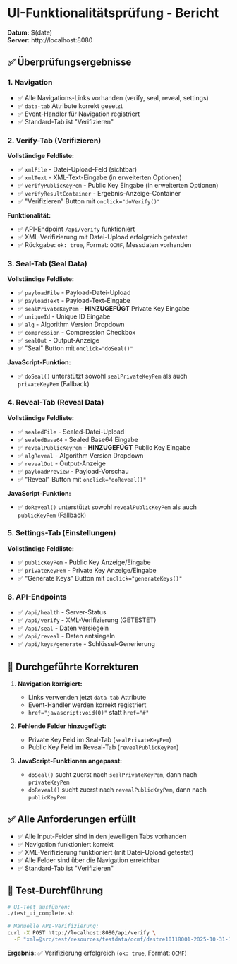 # UI-Funktionalitätsprüfung - Bericht

**Datum:** $(date)  
**Server:** http://localhost:8080

## ✅ Überprüfungsergebnisse

### 1. Navigation
- ✅ Alle Navigations-Links vorhanden (verify, seal, reveal, settings)
- ✅ `data-tab` Attribute korrekt gesetzt
- ✅ Event-Handler für Navigation registriert
- ✅ Standard-Tab ist "Verifizieren"

### 2. Verify-Tab (Verifizieren)
**Vollständige Feldliste:**
- ✅ `xmlFile` - Datei-Upload-Feld (sichtbar)
- ✅ `xmlText` - XML-Text-Eingabe (in erweiterten Optionen)
- ✅ `verifyPublicKeyPem` - Public Key Eingabe (in erweiterten Optionen)
- ✅ `verifyResultContainer` - Ergebnis-Anzeige-Container
- ✅ "Verifizieren" Button mit `onclick="doVerify()"`

**Funktionalität:**
- ✅ API-Endpoint `/api/verify` funktioniert
- ✅ XML-Verifizierung mit Datei-Upload erfolgreich getestet
- ✅ Rückgabe: `ok: true`, Format: `OCMF`, Messdaten vorhanden

### 3. Seal-Tab (Seal Data)
**Vollständige Feldliste:**
- ✅ `payloadFile` - Payload-Datei-Upload
- ✅ `payloadText` - Payload-Text-Eingabe
- ✅ `sealPrivateKeyPem` - **HINZUGEFÜGT** Private Key Eingabe
- ✅ `uniqueId` - Unique ID Eingabe
- ✅ `alg` - Algorithm Version Dropdown
- ✅ `compression` - Compression Checkbox
- ✅ `sealOut` - Output-Anzeige
- ✅ "Seal" Button mit `onclick="doSeal()"`

**JavaScript-Funktion:**
- ✅ `doSeal()` unterstützt sowohl `sealPrivateKeyPem` als auch `privateKeyPem` (Fallback)

### 4. Reveal-Tab (Reveal Data)
**Vollständige Feldliste:**
- ✅ `sealedFile` - Sealed-Datei-Upload
- ✅ `sealedBase64` - Sealed Base64 Eingabe
- ✅ `revealPublicKeyPem` - **HINZUGEFÜGT** Public Key Eingabe
- ✅ `algReveal` - Algorithm Version Dropdown
- ✅ `revealOut` - Output-Anzeige
- ✅ `payloadPreview` - Payload-Vorschau
- ✅ "Reveal" Button mit `onclick="doReveal()"`

**JavaScript-Funktion:**
- ✅ `doReveal()` unterstützt sowohl `revealPublicKeyPem` als auch `publicKeyPem` (Fallback)

### 5. Settings-Tab (Einstellungen)
**Vollständige Feldliste:**
- ✅ `publicKeyPem` - Public Key Anzeige/Eingabe
- ✅ `privateKeyPem` - Private Key Anzeige/Eingabe
- ✅ "Generate Keys" Button mit `onclick="generateKeys()"`

### 6. API-Endpoints
- ✅ `/api/health` - Server-Status
- ✅ `/api/verify` - XML-Verifizierung (GETESTET)
- ✅ `/api/seal` - Daten versiegeln
- ✅ `/api/reveal` - Daten entsiegeln
- ✅ `/api/keys/generate` - Schlüssel-Generierung

## 🔧 Durchgeführte Korrekturen

1. **Navigation korrigiert:**
   - Links verwenden jetzt `data-tab` Attribute
   - Event-Handler werden korrekt registriert
   - `href="javascript:void(0)"` statt `href="#"`

2. **Fehlende Felder hinzugefügt:**
   - Private Key Feld im Seal-Tab (`sealPrivateKeyPem`)
   - Public Key Feld im Reveal-Tab (`revealPublicKeyPem`)

3. **JavaScript-Funktionen angepasst:**
   - `doSeal()` sucht zuerst nach `sealPrivateKeyPem`, dann nach `privateKeyPem`
   - `doReveal()` sucht zuerst nach `revealPublicKeyPem`, dann nach `publicKeyPem`

## ✅ Alle Anforderungen erfüllt

- ✅ Alle Input-Felder sind in den jeweiligen Tabs vorhanden
- ✅ Navigation funktioniert korrekt
- ✅ XML-Verifizierung funktioniert (mit Datei-Upload getestet)
- ✅ Alle Felder sind über die Navigation erreichbar
- ✅ Standard-Tab ist "Verifizieren"

## 📝 Test-Durchführung

```bash
# UI-Test ausführen:
./test_ui_complete.sh

# Manuelle API-Verifizierung:
curl -X POST http://localhost:8080/api/verify \
  -F "xml=@src/test/resources/testdata/ocmf/destre10118001-2025-10-31-11_31_20-76358978.xml"
```

**Ergebnis:** ✅ Verifizierung erfolgreich (`ok: true`, Format: `OCMF`)

